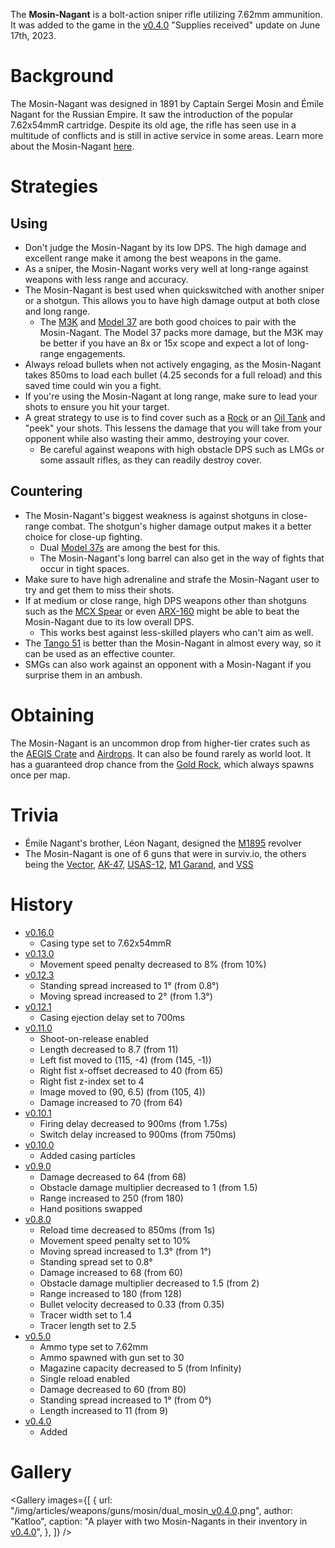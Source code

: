 The **Mosin-Nagant** is a bolt-action sniper rifle utilizing 7.62mm ammunition. It was added to the game in the [v0.4.0](https://github.com/HasangerGames/suroi/releases/tag/v0.4.0) "Supplies received" update on June 17th, 2023.

# Background

The Mosin-Nagant was designed in 1891 by Captain Sergei Mosin and Émile Nagant for the Russian Empire. It saw the introduction of the popular 7.62x54mmR cartridge. Despite its old age, the rifle has seen use in a multitude of conflicts and is still in active service in some areas. Learn more about the Mosin-Nagant [here](https://en.wikipedia.org/wiki/Mosin-Nagant).

# Strategies

## Using

- Don't judge the Mosin-Nagant by its low DPS. The high damage and excellent range make it among the best weapons in the game.
- As a sniper, the Mosin-Nagant works very well at long-range against weapons with less range and accuracy.
- The Mosin-Nagant is best used when quickswitched with another sniper or a shotgun. This allows you to have high damage output at both close and long range.
  - The [M3K](/weapons/guns/m3k) and [Model 37](/weapons/guns/model_37) are both good choices to pair with the Mosin-Nagant. The Model 37 packs more damage, but the M3K may be better if you have an 8x or 15x scope and expect a lot of long-range engagements.
- Always reload bullets when not actively engaging, as the Mosin-Nagant takes 850ms to load each bullet (4.25 seconds for a full reload) and this saved time could win you a fight.
- If you're using the Mosin-Nagant at long range, make sure to lead your shots to ensure you hit your target.
- A great strategy to use is to find cover such as a [Rock](/obstacles/rock) or an [Oil Tank](/obstacles/oil_tank) and "peek" your shots. This lessens the damage that you will take from your opponent while also wasting their ammo, destroying your cover.
  - Be careful against weapons with high obstacle DPS such as LMGs or some assault rifles, as they can readily destroy cover.

## Countering

- The Mosin-Nagant's biggest weakness is against shotguns in close-range combat. The shotgun's higher damage output makes it a better choice for close-up fighting.
  - Dual [Model 37s](/weapons/guns/model_37) are among the best for this.
  - The Mosin-Nagant's long barrel can also get in the way of fights that occur in tight spaces.
- Make sure to have high adrenaline and strafe the Mosin-Nagant user to try and get them to miss their shots.
- If at medium or close range, high DPS weapons other than shotguns such as the [MCX Spear](/weapons/guns/mcx_spear) or even [ARX-160](/weapons/guns/arx-160) might be able to beat the Mosin-Nagant due to its low overall DPS.
  - This works best against less-skilled players who can't aim as well.
- The [Tango 51](/weapons/guns/tango_51) is better than the Mosin-Nagant in almost every way, so it can be used as an effective counter.
- SMGs can also work against an opponent with a Mosin-Nagant if you surprise them in an ambush.

# Obtaining

The Mosin-Nagant is an uncommon drop from higher-tier crates such as the [AEGIS Crate](/obstacles/aegis_crate) and [Airdrops](/obstacles/airdrop_crate). It can also be found rarely as world loot. It has a guaranteed drop chance from the [Gold Rock](/obstacles/gold_rock), which always spawns once per map.

# Trivia

- Émile Nagant's brother, Léon Nagant, designed the [M1895](/weapons/guns/m1895) revolver
- The Mosin-Nagant is one of 6 guns that were in surviv.io, the others being the [Vector](/weapons/guns/vector), [AK-47](/weapons/guns/ak47), [USAS-12](/weapons/guns/usas12), [M1 Garand](/weapons/guns/m1_garand), and [VSS](/weapons/guns/vss)

# History

- [v0.16.0](https://github.com/HasangerGames/suroi/releases/tag/v0.16.0)
  - Casing type set to 7.62x54mmR
- [v0.13.0](https://github.com/HasangerGames/suroi/releases/tag/v0.13.0)
  - Movement speed penalty decreased to 8% (from 10%)
- [v0.12.3](https://github.com/HasangerGames/suroi/releases/tag/v0.12.3)
  - Standing spread increased to 1° (from 0.8°)
  - Moving spread increased to 2° (from 1.3°)
- [v0.12.1](https://github.com/HasangerGames/suroi/releases/tag/v0.12.1)
  - Casing ejection delay set to 700ms
- [v0.11.0](https://github.com/HasangerGames/suroi/releases/tag/v0.11.0)
  - Shoot-on-release enabled
  - Length decreased to 8.7 (from 11)
  - Left fist moved to (115, -4) (from (145, -1))
  - Right fist x-offset decreased to 40 (from 65)
  - Right fist z-index set to 4
  - Image moved to (90, 6.5) (from (105, 4))
  - Damage increased to 70 (from 64)
- [v0.10.1](https://github.com/HasangerGames/suroi/releases/tag/v0.10.1)
  - Firing delay decreased to 900ms (from 1.75s)
  - Switch delay increased to 900ms (from 750ms)
- [v0.10.0](https://github.com/HasangerGames/suroi/releases/tag/v0.10.0)
  - Added casing particles
- [v0.9.0](https://github.com/HasangerGames/suroi/releases/tag/v0.9.0)
  - Damage decreased to 64 (from 68)
  - Obstacle damage multiplier decreased to 1 (from 1.5)
  - Range increased to 250 (from 180)
  - Hand positions swapped
- [v0.8.0](https://github.com/HasangerGames/suroi/releases/tag/v0.8.0)
  - Reload time decreased to 850ms (from 1s)
  - Movement speed penalty set to 10%
  - Moving spread increased to 1.3° (from 1°)
  - Standing spread set to 0.8°
  - Damage increased to 68 (from 60)
  - Obstacle damage multiplier decreased to 1.5 (from 2)
  - Range increased to 180 (from 128)
  - Bullet velocity decreased to 0.33 (from 0.35)
  - Tracer width set to 1.4
  - Tracer length set to 2.5
- [v0.5.0](https://github.com/HasangerGames/suroi/releases/tag/v0.5.0)
  - Ammo type set to 7.62mm
  - Ammo spawned with gun set to 30
  - Magazine capacity decreased to 5 (from Infinity)
  - Single reload enabled
  - Damage decreased to 60 (from 80)
  - Standing spread increased to 1° (from 0°)
  - Length increased to 11 (from 9)
- [v0.4.0](https://github.com/HasangerGames/suroi/releases/tag/v0.4.0)
  - Added

# Gallery

<Gallery
  images={[
    {
      url: "/img/articles/weapons/guns/mosin/dual_mosin_[v0.4.0](https://github.com/HasangerGames/suroi/releases/tag/v0.4.0).png",
      author: "Katloo",
      caption: "A player with two Mosin-Nagants in their inventory in [v0.4.0](https://github.com/HasangerGames/suroi/releases/tag/v0.4.0)",
    },
  ]}
/>
